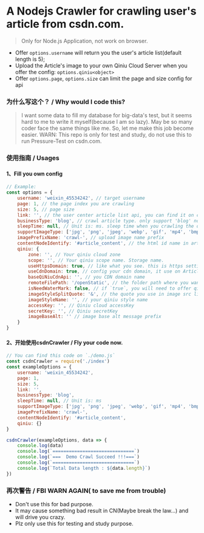 # A Nodejs Crawler for crawling user's article from csdn.com.
> Only for Node.js Application, not work on browser.

- Offer `options.username` will return you the user's article list(default length is 5);
- Upload the Article's image to your own Qiniu Cloud Server when you offer the config: `options.qiniu<object>`
- Offer `options.page`, `options.size` can limit the page and size config for api

### 为什么写这个？ / Why would I code this?

> I want some data to fill my database for big-data's test, but it seems hard to me to write it myself(because I am so lazy).
> May be so many coder face the same things like me. So, let me make this job become easier.
> WARN: This repo is only for test and study, do not use this to run Pressure-Test on csdn.com. 

### 使用指南 / Usages

#### 1、Fill you own config
```javascript
// Example:
const options = {
    username: 'weixin_45534242', // target username
    page: 1, // the page index you are crawling
    size: 5, // page size
    link: '', // the user center article list api, you can find it on csdn.com using: F12
    businessType: 'blog', // crawl article type. only support 'blog' now.
    sleepTime: null, // Unit is: ms. sleep time when you crawling the data, it may save your ip from blocking.
    supportImageType: ['jpg', 'png', 'jpeg', 'webp', 'gif', 'mp4', 'bmp', 'svg'], // support uplaod image
    imagePrefixName: 'crawl-', // upload image name prefix
    contentNodeIdentify: '#article_content', // the html id name in article node
    qiniu: {
        zone: '', // Your qiniu cloud zone
        scope: '', // Your qiniu scope name. Storage name.
        useHttpsDomain: true, // like what you see. this is https setting
        useCdnDomain: true, // config your cdn domain, it use on Article List Image
        baseQiNiuCdnApi: '', // you CDN domain name
        remoteFilePath: '/openStatic', // the folder path where you want to save img
        isNeedWaterMark: false, // if `true`, you will need to offer qiniu image style name, write it below:
        imageStyleSplitQuote: '&', // the quote you use in image src link like: https://qiniu.com/asd.png&scale-my-img
        imageStyleName: '', // your qiniu style name
        accessKey: '', // Qiniu cloud accessKey
        secretKey: '', // Qiniu secretKey
        imageBaseAlt: '' // image base alt message prefix
    }
}
```

#### 2、开始使用csdnCrawler / Fly your code now.
```javascript
// You can find this code on `./demo.js`
const csdnCrawler = require('./index')
const exampleOptions = {
    username: 'weixin_45534242',
    page: 1,
    size: 5,
    link: '',
    businessType: 'blog',
    sleepTime: null, // Unit is: ms
    supportImageType: ['jpg', 'png', 'jpeg', 'webp', 'gif', 'mp4', 'bmp', 'svg'],
    imagePrefixName: 'crawl-',
    contentNodeIdentify: '#article_content',
    qiniu: {}
}

csdnCrawler(exampleOptions, data => {
    console.log(data)
    console.log(`==============================`)
    console.log(`===  Demo Crawl Succeed !!!===`)
    console.log(`==============================`)
    console.log(`Total Data length : ${data.length}`)
})
```

### 再次警告 / FBI WARN AGAIN( to save me from trouble)
- Don't use this for bad purpose.
- It may cause something bad result in CN(Maybe break the law...) and will drive you crazy.
- Plz only use this for testing and study purpose.